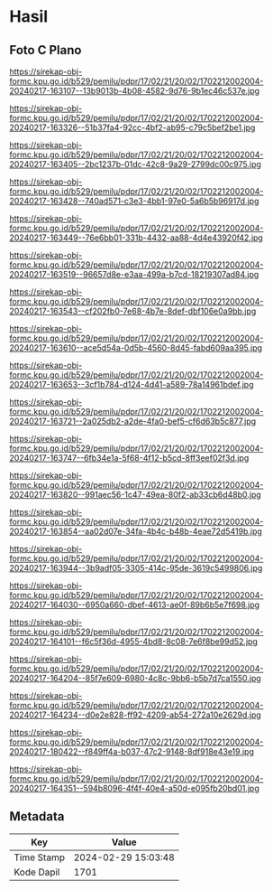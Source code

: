 # Hasil

## Foto C Plano

https://sirekap-obj-formc.kpu.go.id/b529/pemilu/pdpr/17/02/21/20/02/1702212002004-20240217-163107--13b9013b-4b08-4582-9d76-9b1ec46c537e.jpg

https://sirekap-obj-formc.kpu.go.id/b529/pemilu/pdpr/17/02/21/20/02/1702212002004-20240217-163326--51b37fa4-92cc-4bf2-ab95-c79c5bef2be1.jpg

https://sirekap-obj-formc.kpu.go.id/b529/pemilu/pdpr/17/02/21/20/02/1702212002004-20240217-163405--2bc1237b-01dc-42c8-9a29-2799dc00c975.jpg

https://sirekap-obj-formc.kpu.go.id/b529/pemilu/pdpr/17/02/21/20/02/1702212002004-20240217-163428--740ad571-c3e3-4bb1-97e0-5a6b5b96917d.jpg

https://sirekap-obj-formc.kpu.go.id/b529/pemilu/pdpr/17/02/21/20/02/1702212002004-20240217-163449--76e6bb01-331b-4432-aa88-4d4e43920f42.jpg

https://sirekap-obj-formc.kpu.go.id/b529/pemilu/pdpr/17/02/21/20/02/1702212002004-20240217-163519--96657d8e-e3aa-499a-b7cd-18219307ad84.jpg

https://sirekap-obj-formc.kpu.go.id/b529/pemilu/pdpr/17/02/21/20/02/1702212002004-20240217-163543--cf202fb0-7e68-4b7e-8def-dbf106e0a9bb.jpg

https://sirekap-obj-formc.kpu.go.id/b529/pemilu/pdpr/17/02/21/20/02/1702212002004-20240217-163610--ace5d54a-0d5b-4560-8d45-fabd609aa395.jpg

https://sirekap-obj-formc.kpu.go.id/b529/pemilu/pdpr/17/02/21/20/02/1702212002004-20240217-163653--3cf1b784-d124-4d41-a589-78a14961bdef.jpg

https://sirekap-obj-formc.kpu.go.id/b529/pemilu/pdpr/17/02/21/20/02/1702212002004-20240217-163721--2a025db2-a2de-4fa0-bef5-cf6d63b5c877.jpg

https://sirekap-obj-formc.kpu.go.id/b529/pemilu/pdpr/17/02/21/20/02/1702212002004-20240217-163747--6fb34e1a-5f68-4f12-b5cd-8ff3eef02f3d.jpg

https://sirekap-obj-formc.kpu.go.id/b529/pemilu/pdpr/17/02/21/20/02/1702212002004-20240217-163820--991aec56-1c47-49ea-80f2-ab33cb6d48b0.jpg

https://sirekap-obj-formc.kpu.go.id/b529/pemilu/pdpr/17/02/21/20/02/1702212002004-20240217-163854--aa02d07e-34fa-4b4c-b48b-4eae72d5419b.jpg

https://sirekap-obj-formc.kpu.go.id/b529/pemilu/pdpr/17/02/21/20/02/1702212002004-20240217-163944--3b9adf05-3305-414c-95de-3619c5499806.jpg

https://sirekap-obj-formc.kpu.go.id/b529/pemilu/pdpr/17/02/21/20/02/1702212002004-20240217-164030--6950a660-dbef-4613-ae0f-89b6b5e7f698.jpg

https://sirekap-obj-formc.kpu.go.id/b529/pemilu/pdpr/17/02/21/20/02/1702212002004-20240217-164101--f6c5f36d-4955-4bd8-8c08-7e6f8be99d52.jpg

https://sirekap-obj-formc.kpu.go.id/b529/pemilu/pdpr/17/02/21/20/02/1702212002004-20240217-164204--85f7e609-6980-4c8c-9bb6-b5b7d7ca1550.jpg

https://sirekap-obj-formc.kpu.go.id/b529/pemilu/pdpr/17/02/21/20/02/1702212002004-20240217-164234--d0e2e828-ff92-4209-ab54-272a10e2629d.jpg

https://sirekap-obj-formc.kpu.go.id/b529/pemilu/pdpr/17/02/21/20/02/1702212002004-20240217-180422--f849ff4a-b037-47c2-9148-8df918e43e19.jpg

https://sirekap-obj-formc.kpu.go.id/b529/pemilu/pdpr/17/02/21/20/02/1702212002004-20240217-164351--594b8096-4f4f-40e4-a50d-e095fb20bd01.jpg


## Metadata

| Key        | Value               |
| ---------- | ------------------- |
| Time Stamp | 2024-02-29 15:03:48 |
| Kode Dapil | 1701                |




